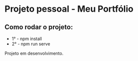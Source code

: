 # Projeto pessoal - Meu Portfólio

## Como rodar o projeto:

- 1° - npm install
- 2° - npm run serve

Projeto em desenvolvimento.
